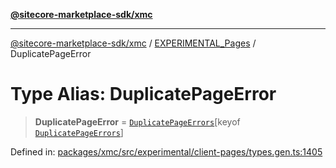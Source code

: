 [**@sitecore-marketplace-sdk/xmc**](../../../../README.md)

***

[@sitecore-marketplace-sdk/xmc](../../../../README.md) / [EXPERIMENTAL\_Pages](../README.md) / DuplicatePageError

# Type Alias: DuplicatePageError

> **DuplicatePageError** = [`DuplicatePageErrors`](DuplicatePageErrors.md)\[keyof [`DuplicatePageErrors`](DuplicatePageErrors.md)\]

Defined in: [packages/xmc/src/experimental/client-pages/types.gen.ts:1405](https://github.com/Sitecore/marketplace-sdk/blob/main/packages/xmc/src/experimental/client-pages/types.gen.ts#L1405)
